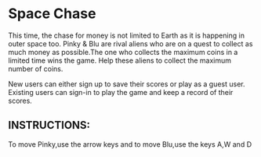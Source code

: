 # Space Chase
This time, the chase for money is not limited to Earth as it is happening in outer space too. Pinky & Blu are rival aliens who are on a quest to collect as much money as possible.The one who collects the maximum coins in a limited time wins the game.
Help these aliens to collect the maximum number of coins.

New users can either sign up to save their scores or play as a guest user.
Existing users can sign-in to play the game and keep a record of their scores.

## INSTRUCTIONS:
To move Pinky,use the arrow keys and to move Blu,use the keys A,W and D
